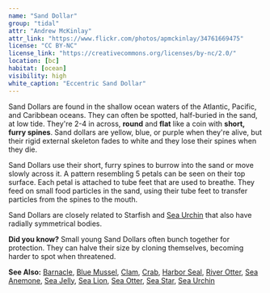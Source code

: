 ```yaml
---
name: "Sand Dollar"
group: "tidal"
attr: "Andrew McKinlay"
attr_link: "https://www.flickr.com/photos/apmckinlay/34761669475"
license: "CC BY-NC"
license_link: "https://creativecommons.org/licenses/by-nc/2.0/"
location: [bc]
habitat: [ocean]
visibility: high
white_caption: "Eccentric Sand Dollar"
---
```

Sand Dollars are found in the shallow ocean waters of the Atlantic, Pacific, and Caribbean oceans. They can often be spotted, half-buried in the sand, at low tide. They're 2-4 in across, **round** and **flat** like a coin with **short, furry spines**. Sand dollars are yellow, blue, or purple when they're alive, but their rigid external skeleton fades to white and they lose their spines when they die.

Sand Dollars use their short, furry spines to burrow into the sand or move slowly across it. A pattern resembling 5 petals can be seen on their top surface. Each petal is attached to tube feet that are used to breathe. They feed on small food particles in the sand, using their tube feet to transfer particles from the spines to the mouth.

Sand Dollars are closely related to Starfish and [Sea Urchin](/animals/seaurch/) that also have radially symmetrical bodies.

**Did you know?** Small young Sand Dollars often bunch together for protection. They can halve their size by cloning themselves, becoming harder to spot when threatened.

<!-- generated, do not edit -->
**See Also:**
[Barnacle](/animals/barnacle/),
[Blue Mussel](/animals/blumussel/),
[Clam](/animals/clam/),
[Crab](/animals/crab/),
[Harbor Seal](/animals/harbseal/),
[River Otter](/animals/rivotter/),
[Sea Anemone](/animals/seaanem/),
[Sea Jelly](/animals/seajelly/),
[Sea Lion](/animals/sealion/),
[Sea Otter](/animals/seaotter/),
[Sea Star](/animals/seastar/),
[Sea Urchin](/animals/seaurch/)
